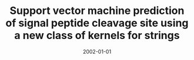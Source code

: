 ---
title: "Support vector machine prediction of signal peptide cleavage site using a new class of kernels for strings"
collection: publications
permalink: /publications/2002-01-01-Support-vector-machine-prediction-of-signal-peptide-cleavage-site-using-a-new-class-of-kernels-for-strings
date: 2002-01-01
pdf: '../files/Vert2002Support.pdf'
paperurl: 'https://doi.org/10.1142/9789812799623_0060'
citation: 'J.-P. Vert.
Support vector machine prediction of signal peptide cleavage site using a new class of kernels for strings.
In R.&nbsp;B. Altman, A.&nbsp;K. Dunker, L.&nbsp;Hunter, K.&nbsp;Lauerdale, &amp; T.&nbsp;E. Klein (Eds), <em>Pac Symp Biocomput. 2002</em>, 649–660. World Scientific, 2002.'
---